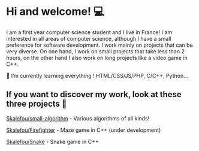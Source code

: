 # Hi and welcome! 💻

I am a first year computer science student and I live in France! I am interested in all areas of computer science, although I have a small preference for software development. I work mainly on projects that can be very diverse. On one hand, I work on small projects that take less than 2 hours, on the other hand I also work on long projects like a video game in C++.

🌱 I’m currently learning everything ! HTML/CSS/JS/PHP, C/C++, Python...

## If you want to discover my work, look at these three projects 👀
[Skalefou/small-algorithm](https://github.com/Skalefou/small-algorithm) - Various algorithms of all kinds!

[Skalefou/Firefighter](https://github.com/Skalefou/Firefighter) - Maze game in C++ (under development)

[Skalefou/Snake](https://github.com/Skalefou/snake) - Snake game in C++
